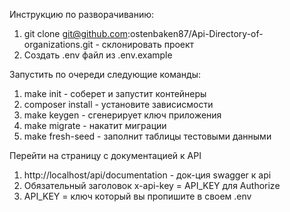 Инструкцию по разворачиванию:

1. git clone git@github.com:ostenbaken87/Api-Directory-of-organizations.git - склонировать проект
2. Создать .env файл из .env.example

Запустить по очереди следующие команды:

1. make init - соберет и запустит контейнеры
2. composer install - установите зависисмости
3. make keygen - сгенерирует ключ приложения
4. make migrate - накатит миграции
5. make fresh-seed - заполнит таблицы тестовыми данными

Перейти на страницу с документацией к API
1. http://localhost/api/documentation - док-ция swagger к api
2. Обязательный заголовок x-api-key = API_KEY для Authorize
3. API_KEY = ключ который вы пропишите в своем .env
